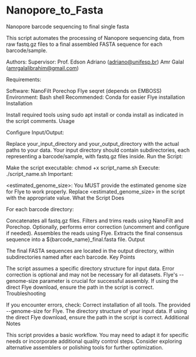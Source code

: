 # Nanopore_to_Fasta
Nanopore barcode sequencing to final single fasta

This script automates the processing of Nanopore sequencing data, from raw fastq.gz files to a final assembled FASTA sequence for each barcode/sample.

Authors: 
Supervisor: Prof. Edson Adriano (adriano@unifesp.br)
Amr Galal (amrgalalibrahim@gmail.com)


Requirements:

Software:
NanoFilt
Porechop
Flye
seqret (depends on EMBOSS)
Environment:
Bash shell
Recommended: Conda for easier Flye installation
Installation

Install required tools using sudo apt install or conda install as indicated in the script comments.
Usage

Configure Input/Output:

Replace your_input_directory and your_output_directory with the actual paths to your data.
Your input directory should contain subdirectories, each representing a barcode/sample, with fastq.gz files inside.
Run the Script:

Make the script executable: chmod +x script_name.sh
Execute: ./script_name.sh
Important:

<estimated_genome_size>: You MUST provide the estimated genome size for Flye to work properly. Replace <estimated_genome_size> in the script with the appropriate value.
What the Script Does

For each barcode directory:

Concatenates all fastq.gz files.
Filters and trims reads using NanoFilt and Porechop.
Optionally, performs error correction (uncomment and configure if needed).
Assembles the reads using Flye.
Extracts the final consensus sequence into a ${barcode_name}_final.fasta file.
Output

The final FASTA sequences are located in the output directory, within subdirectories named after each barcode.
Key Points

The script assumes a specific directory structure for input data.
Error correction is optional and may not be necessary for all datasets.
Flye's --genome-size parameter is crucial for successful assembly.
If using the direct Flye download, ensure the path in the script is correct.
Troubleshooting

If you encounter errors, check:
Correct installation of all tools.
The provided --genome-size for Flye.
The directory structure of your input data.
If using the direct Flye download, ensure the path in the script is correct.
Additional Notes

This script provides a basic workflow. You may need to adapt it for specific needs or incorporate additional quality control steps.
Consider exploring alternative assemblers or polishing tools for further optimization.

